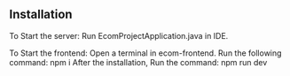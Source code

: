## Installation

To Start the server:
  Run EcomProjectApplication.java in IDE.
  
To Start the frontend:
  Open a terminal in ecom-frontend.
  Run the following command: npm i 
  After the installation, Run the command: npm run dev
